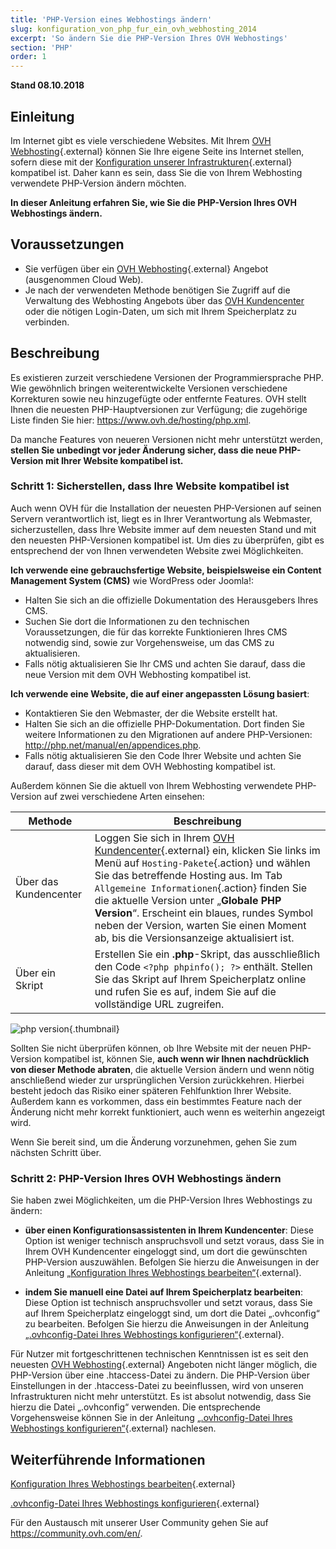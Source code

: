 ```yaml
---
title: 'PHP-Version eines Webhostings ändern'
slug: konfiguration_von_php_fur_ein_ovh_webhosting_2014
excerpt: 'So ändern Sie die PHP-Version Ihres OVH Webhostings'
section: 'PHP'
order: 1
---
```


**Stand 08.10.2018**

## Einleitung

Im Internet gibt es viele verschiedene Websites. Mit Ihrem [OVH Webhosting](https://www.ovh.com/de/hosting/){.external} können Sie Ihre eigene Seite ins Internet stellen, sofern diese mit der [Konfiguration unserer Infrastrukturen](https://webhosting-infos.hosting.ovh.net){.external} kompatibel ist. Daher kann es sein, dass Sie die von Ihrem Webhosting verwendete PHP-Version ändern möchten.

**In dieser Anleitung erfahren Sie, wie Sie die PHP-Version Ihres OVH Webhostings ändern.**

## Voraussetzungen

- Sie verfügen über ein [OVH Webhosting](https://www.ovh.de/hosting/){.external} Angebot (ausgenommen Cloud Web).
- Je nach der verwendeten Methode benötigen Sie Zugriff auf die Verwaltung des Webhosting Angebots über das [OVH Kundencenter](https://www.ovh.com/auth/?action=gotomanager&from=https://www.ovh.de/&ovhSubsidiary=de) oder die nötigen Login-Daten, um sich mit Ihrem Speicherplatz zu verbinden. 

## Beschreibung

Es existieren zurzeit verschiedene Versionen der Programmiersprache PHP. Wie gewöhnlich bringen weiterentwickelte Versionen verschiedene Korrekturen sowie neu hinzugefügte oder entfernte Features. OVH stellt Ihnen die neuesten PHP-Hauptversionen zur Verfügung; die zugehörige Liste finden Sie hier: <https://www.ovh.de/hosting/php.xml>. 

Da manche Features von neueren Versionen nicht mehr unterstützt werden, **stellen Sie unbedingt vor jeder Änderung sicher, dass die neue PHP-Version mit Ihrer Website kompatibel ist.**

### Schritt 1: Sicherstellen, dass Ihre Website kompatibel ist

Auch wenn OVH für die Installation der neuesten PHP-Versionen auf seinen Servern verantwortlich ist, liegt es in Ihrer Verantwortung als Webmaster, sicherzustellen, dass Ihre Website immer auf dem neuesten Stand und mit den neuesten PHP-Versionen kompatibel ist. Um dies zu überprüfen, gibt es entsprechend der von Ihnen verwendeten Website zwei Möglichkeiten.

**Ich verwende eine gebrauchsfertige Website, beispielsweise ein Content Management System (CMS)** wie WordPress oder Joomla!: 

- Halten Sie sich an die offizielle Dokumentation des Herausgebers Ihres CMS. 
- Suchen Sie dort die Informationen zu den technischen Voraussetzungen, die für das korrekte Funktionieren Ihres CMS notwendig sind, sowie zur Vorgehensweise, um das CMS zu aktualisieren.
- Falls nötig aktualisieren Sie Ihr CMS und achten Sie darauf, dass die neue Version mit dem OVH Webhosting kompatibel ist.

**Ich verwende eine Website, die auf einer angepassten Lösung basiert**: 

- Kontaktieren Sie den Webmaster, der die Website erstellt hat.
- Halten Sie sich an die offizielle PHP-Dokumentation. Dort finden Sie weitere Informationen zu den Migrationen auf andere PHP-Versionen: <http://php.net/manual/en/appendices.php>.
- Falls nötig aktualisieren Sie den Code Ihrer Website und achten Sie darauf, dass dieser mit dem OVH Webhosting kompatibel ist.

Außerdem können Sie die aktuell von Ihrem Webhosting verwendete PHP-Version auf zwei verschiedene Arten einsehen: 

|Methode|Beschreibung|
|---|---|
|Über das Kundencenter|Loggen Sie sich in Ihrem [OVH Kundencenter](https://www.ovh.com/auth/?action=gotomanager&from=https://www.ovh.de/&ovhSubsidiary=de){.external} ein, klicken Sie links im Menü auf `Hosting-Pakete`{.action} und wählen Sie das betreffende Hosting aus. Im Tab `Allgemeine Informationen`{.action} finden Sie die aktuelle Version unter „**Globale PHP Version**“. Erscheint ein blaues, rundes Symbol neben der Version, warten Sie einen Moment ab, bis die Versionsanzeige aktualisiert ist.|
|Über ein Skript|Erstellen Sie ein **.php**-Skript, das ausschließlich den Code `<?php phpinfo(); ?>` enthält. Stellen Sie das Skript auf Ihrem Speicherplatz online und rufen Sie es auf, indem Sie auf die vollständige URL zugreifen.|

![php version](images/change-php-version-step1.png){.thumbnail}

Sollten Sie nicht überprüfen können, ob Ihre Website mit der neuen PHP-Version kompatibel ist, können Sie, **auch wenn wir Ihnen nachdrücklich von dieser Methode abraten**, die aktuelle Version ändern und wenn nötig anschließend wieder zur ursprünglichen Version zurückkehren. Hierbei besteht jedoch das Risiko einer späteren Fehlfunktion Ihrer Website. Außerdem kann es vorkommen, dass ein bestimmtes Feature nach der Änderung nicht mehr korrekt funktioniert, auch wenn es weiterhin angezeigt wird. 

Wenn Sie bereit sind, um die Änderung vorzunehmen, gehen Sie zum nächsten Schritt über.

### Schritt 2: PHP-Version Ihres OVH Webhostings ändern

Sie haben zwei Möglichkeiten, um die PHP-Version Ihres Webhostings zu ändern:

- **über einen Konfigurationsassistenten in Ihrem Kundencenter**: Diese Option ist weniger technisch anspruchsvoll und setzt voraus, dass Sie in Ihrem OVH Kundencenter eingeloggt sind, um dort die gewünschten PHP-Version auszuwählen. Befolgen Sie hierzu die Anweisungen in der Anleitung [„Konfiguration Ihres Webhostings bearbeiten“](https://docs.ovh.com/de/hosting/die_laufzeitumgebung_meines_webhostings_andern/){.external}.

- **indem Sie manuell eine Datei auf Ihrem Speicherplatz bearbeiten**: Diese Option ist technisch anspruchsvoller und setzt voraus, dass Sie auf Ihrem Speicherplatz eingeloggt sind, um dort die Datei „.ovhconfig“ zu bearbeiten. Befolgen Sie hierzu die Anweisungen in der Anleitung [„.ovhconfig-Datei Ihres Webhostings konfigurieren“](https://docs.ovh.com/de/hosting/ovhconfig-datei-konfigurieren/){.external}.

Für Nutzer mit fortgeschrittenen technischen Kenntnissen ist es seit den neuesten [OVH Webhosting](https://www.ovh.de/hosting/){.external} Angeboten nicht länger möglich, die PHP-Version über eine .htaccess-Datei zu ändern. Die PHP-Version über Einstellungen in der .htaccess-Datei zu beeinflussen, wird von unseren Infrastrukturen nicht mehr unterstützt. Es ist absolut notwendig, dass Sie hierzu die Datei „.ovhconfig“ verwenden. Die entsprechende Vorgehensweise können Sie in der Anleitung [„.ovhconfig-Datei Ihres Webhostings konfigurieren“](https://docs.ovh.com/de/hosting/ovhconfig-datei-konfigurieren/){.external} nachlesen.

## Weiterführende Informationen

[Konfiguration Ihres Webhostings bearbeiten](https://docs.ovh.com/de/hosting/die_laufzeitumgebung_meines_webhostings_andern/){.external}

[.ovhconfig-Datei Ihres Webhostings konfigurieren](https://docs.ovh.com/de/hosting/ovhconfig-datei-konfigurieren/){.external}

Für den Austausch mit unserer User Community gehen Sie auf <https://community.ovh.com/en/>.
